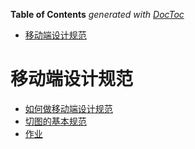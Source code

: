 <!-- START doctoc generated TOC please keep comment here to allow auto update -->
<!-- DON'T EDIT THIS SECTION, INSTEAD RE-RUN doctoc TO UPDATE -->
**Table of Contents**  *generated with [DocToc](https://github.com/thlorenz/doctoc)*

- [移动端设计规范](#%E7%A7%BB%E5%8A%A8%E7%AB%AF%E8%AE%BE%E8%AE%A1%E8%A7%84%E8%8C%83)

<!-- END doctoc generated TOC please keep comment here to allow auto update -->

# 移动端设计规范

- [如何做移动端设计规范](03_02_01_mobile_design_detail.md)
- [切图的基本规范](03_02_02_slice_standard.md)
- [作业](03_02_03_mobile_design_homework.md)